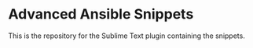 # Advanced Ansible Snippets
This is the repository for the Sublime Text plugin containing the snippets.
